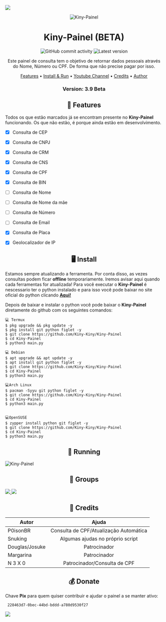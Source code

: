 <p>
<img src= "https://camo.githubusercontent.com/71b837571c48af3aa60a73dbc9d5936aa359d78efbfa8a6743cbbbc16b80ef4d/68747470733a2f2f63646e2e646973636f72646170702e636f6d2f6174746163686d656e74732f3830353930323039333930363630383138362f3830353931333937323533353539303932322f74656e6f722e676966"/>
</p>

<p align="center" ><img alt="Kiny-Painel" src="https://raw.githubusercontent.com/MicaelliMedeiros/micaellimedeiros/master/image/computer-illustration.png"></p>

<h1 align="center">Kiny-Painel (BETA)</h1>
<p align="center">
  <img alt="GitHub commit activity" src="https://img.shields.io/github/commit-activity/m/Kiny-Kiny/Kiny-Painel">
  <img alt="Latest version" src="https://img.shields.io/github/v/release/Kiny-Kiny/Kiny-Painel.svg" alt="Latest version">

  <p align="center">
    Este painel de consulta tem o objetivo de retornar dados pessoais através do Nome, Número ou CPF. De forma que não precise pagar por isso.
  </p>
</p> 



<p align="center">
  <a href="https://github.com/Kiny-Kiny/Kiny-Painel/blob/master/README.md#-features">Features</a> •
  <a href="https://github.com/Kiny-Kiny/Kiny-Painel/blob/master/README.md#-install">Install & Run</a> •
  <a href="https://youtube.com/channel/UC1aTvkvmTVO7OJ6oixtJo8w">Youtube Channel</a> •
  <a href="https://github.com/Kiny-Kiny/Kiny-Painel/blob/master/README.md#-credits">Credits</a> •
  <a href="https://github.com/Kiny-Kiny">Author</a>
</p>

<h3><p align="center">Version: 3.9 Beta</p></h3>
 
<h2 align="center">📆  Features</h2>

Todos os que estão marcados já se encontram presente no **Kiny-Painel** funcionando. 
Os que não estão, é porque ainda estão em desenvolvimento.

- [x] Consulta de CEP
- [x] Consulta de CNPJ
- [x] Consulta de CRM
- [x] Consulta de CNS
- [x] Consulta de CPF
- [x] Consulta de BIN
- [ ] Consulta de Nome
- [ ] Consulta de Nome da mãe
- [ ] Consulta de Número
- [ ] Consulta de Email
- [x] Consulta de Placa
- [x] Geolocalizador de IP


<h2 align="center">🖥 Install</h2>

Estamos sempre atualizando a ferramenta. Por conta disso, as vezes consultas podem ficar **offline** temporariamente. 
Iremos avisar aqui quando cada ferramentas for atualizada!
Para você executar o **Kiny-Painel** é nescessario ter o python instalado e para isso você pode baixar no site oficial do python clicando [**Aqui!**](https://www.python.org/downloads/)

Depois de baixar e instalar o python você pode baixar o **Kiny-Painel** diretamente do github com os seguintes comandos:

```
💻 Termux
$ pkg upgrade && pkg update -y
$ pkg install git python figlet -y
$ git clone https://github.com/Kiny-Kiny/Kiny-Painel
$ cd Kiny-Painel
$ python3 main.py

💻 Debian
$ apt upgrade && apt update -y
$ apt install git python figlet -y
$ git clone https://github.com/Kiny-Kiny/Kiny-Painel
$ cd Kiny-Painel
$ python3 main.py

💻Arch Linux
$ pacman -Syyu git python figlet -y
$ git clone https://github.com/Kiny-Kiny/Kiny-Painel
$ cd Kiny-Painel
$ python3 main.py


💻OpenSUSE
$ zypper install python git figlet -y
$ git clone https://github.com/Kiny-Kiny/Kiny-Painel
$ cd Kiny-Painel
$ python3 main.py
```

<p align="center" >
  <h2 align="center">🚀 Running</h2>
  <img alt="Kiny-Painel" src="https://github.com/oporadokrl/Kiny-Painel/blob/master/screenshot.png">
</p>

<p align="center" >
  <h2 align="center">📧 Groups</h2>
<a href="https://chat.whatsapp.com/Lg9Ku0IeMNu4D54Ux3Y2c0" alt="WhatsApp">
  <img src = "https://img.shields.io/badge/-WhatsApp-25d366?style=flat-square&labelColor=25d366&logo=whatsapp&logoColor=white&link=API-DO-SEU-WHATSAPP" /> </a>

<a href="http://t.me/kinycrimson" alt="Telegram">
  <img src = "https://img.shields.io/badge/-Telegram-1ca0f1?style=for-the-badge&labelColor=1ca0f1&logo=telegram&logoColor=white&link=https://t.me/kinycrimson" /> </a>

<h2 align="center">🙏  Credits</h2>

| Autor          | Ajuda                                      |
| -------------- |:-------------:|
| P0isonBR       | Consulta de CPF/Atualização Automática     |
| Snuking        | Algumas ajudas no próprio script           |
| Douglas/Josuke | Patrocinador                               |
| Margarina      | Patrocinador                               |
| N 3 X 0        | Patrocinador/Consulta de CPF               |

 
 <h2 align="center">💰 Donate</h2>
 
 Chave **Pix** para quem quiser contribuir e ajudar o painel a se manter ativo:
 ```
  228463d7-0bec-44bd-bddd-a780d9530f27
 ```

<p>
<img src= "https://camo.githubusercontent.com/71b837571c48af3aa60a73dbc9d5936aa359d78efbfa8a6743cbbbc16b80ef4d/68747470733a2f2f63646e2e646973636f72646170702e636f6d2f6174746163686d656e74732f3830353930323039333930363630383138362f3830353931333937323533353539303932322f74656e6f722e676966"/>
</p>
